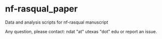 # nf-rasqual_paper

Data and analysis scripts for nf-rasqual manuscript

Any question, please contact: ndat "at" utexas "dot" edu or report an issue.